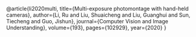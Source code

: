 @article{li2020multi,
  title={Multi-exposure photomontage with hand-held cameras},
  author={Li, Ru and Liu, Shuaicheng and Liu, Guanghui and Sun, Tiecheng and Guo, Jishun},
  journal={Computer Vision and Image Understanding},
  volume={193},
  pages={102929},
  year={2020}
}